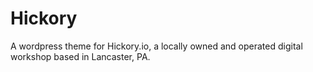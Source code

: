 # Hickory #

A wordpress theme for Hickory.io, a locally owned and operated digital workshop based in Lancaster, PA.
